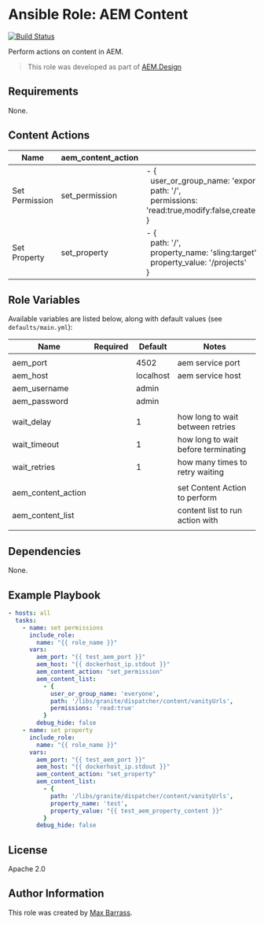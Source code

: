 # Ansible Role: AEM Content

[![Build Status](https://travis-ci.org/aem-design/ansible-role-aem-content.svg?branch=master)](https://travis-ci.org/aem-design/ansible-role-aem-content)

Perform actions on content in AEM.
> This role was developed as part of
> [AEM.Design](http://aem.design/)

## Requirements

None.

## Content Actions

| Name           	| aem_content_action 	| Example                                                                                                                                                                  	|
|----------------	|--------------------	|--------------------------------------------------------------------------------------------------------------------------------------------------------------------------	|
| Set Permission 	| set_permission     	| - { <br>&nbsp;&nbsp;user_or_group_name: 'exporter',<br>&nbsp;&nbsp;path: '/',<br>&nbsp;&nbsp;permissions: 'read:true,modify:false,create:false,delete:false,acl_read:false,acl_edit:false,replicate:false' <br>} 	|
| Set Property   	| set_property       	| - { <br>&nbsp;&nbsp;path: '/',<br>&nbsp;&nbsp;property_name: 'sling:target',<br>&nbsp;&nbsp;property_value: '/projects' <br>   }                                                                       	|

## Role Variables

Available variables are listed below, along with default values (see `defaults/main.yml`):

| Name                     	| Required 	| Default                                          	| Notes                                                 	|
|--------------------------	|----------	|--------------------------------------------------	|-------------------------------------------------------	|
|                          	|          	|                                                  	|                                                       	|
| aem_port                 	|          	| 4502                                           	| aem service port                                      	|
| aem_host                 	|          	| localhost                                      	| aem service host                                      	|
| aem_username           	|          	| admin                                             |                                                           |
| aem_password           	|          	| admin                                             |                                                           |
|                          	|          	|                                                  	|                                                       	|
| wait_delay               	|          	| 1                                                	| how long to wait between retries                      	|
| wait_timeout            	|          	| 1                                                	| how long to wait before terminating                      	|
| wait_retries            	|          	| 1                                                	| how many times to retry waiting                        	|
|                          	|          	|                                                  	|                                                       	|
| aem_content_action        |          	|                                                   | set Content Action to perform                             |
| aem_content_list          |          	|                                                   | content list to run action with                           |
|                          	|          	|                                                  	|                                                       	|


## Dependencies

None.

## Example Playbook

```yaml
- hosts: all
  tasks:
    - name: set permissions
      include_role:
        name: "{{ role_name }}"
      vars:
        aem_port: "{{ test_aem_port }}"
        aem_host: "{{ dockerhost_ip.stdout }}"
        aem_content_action: "set_permission"
        aem_content_list:
          - {
            user_or_group_name: 'everyone',
            path: '/libs/granite/dispatcher/content/vanityUrls',
            permissions: 'read:true'
          }
        debug_hide: false
    - name: set property
      include_role:
        name: "{{ role_name }}"
      vars:
        aem_port: "{{ test_aem_port }}"
        aem_host: "{{ dockerhost_ip.stdout }}"
        aem_content_action: "set_property"
        aem_content_list:
          - {
            path: '/libs/granite/dispatcher/content/vanityUrls',
            property_name: 'test',
            property_value: "{{ test_aem_property_content }}"
          }
        debug_hide: false
```

## License

Apache 2.0

## Author Information

This role was created by [Max Barrass](https://aem.design/).